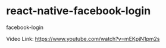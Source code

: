 # react-native-facebook-login
facebook-login

Video Link:  https://www.youtube.com/watch?v=mEKpjN1pm2s
